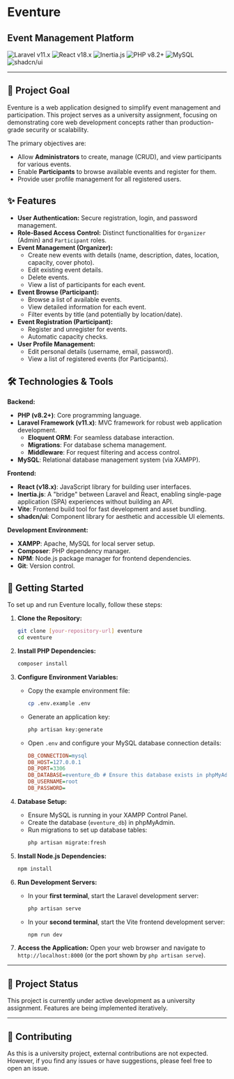 # Eventure

## Event Management Platform

![Laravel v11.x](https://img.shields.io/badge/Laravel-v11.x-FF2D20?style=for-the-badge&logo=laravel&logoColor=white)
![React v18.x](https://img.shields.io/badge/React-v18.x-61DAFB?style=for-the-badge&logo=react&logoColor=black)
![Inertia.js](https://img.shields.io/badge/Inertia.js-000000?style=for-the-badge&logo=inertia&logoColor=white)
![PHP v8.2+](https://img.shields.io/badge/PHP-v8.2+-777BB4?style=for-the-badge&logo=php&logoColor=white)
![MySQL](https://img.shields.io/badge/MySQL-4479A1?style=for-the-badge&logo=mysql&logoColor=white)
![shadcn/ui](https://img.shields.io/badge/shadcn%2Fui-000000?style=for-the-badge&logo=vercel&logoColor=white)

---

## 🎯 Project Goal

Eventure is a web application designed to simplify event management and participation. This project serves as a university assignment, focusing on demonstrating core web development concepts rather than production-grade security or scalability.

The primary objectives are:
* Allow **Administrators** to create, manage (CRUD), and view participants for various events.
* Enable **Participants** to browse available events and register for them.
* Provide user profile management for all registered users.

## ✨ Features

* **User Authentication:** Secure registration, login, and password management.
* **Role-Based Access Control:** Distinct functionalities for `Organizer` (Admin) and `Participant` roles.
* **Event Management (Organizer):**
    * Create new events with details (name, description, dates, location, capacity, cover photo).
    * Edit existing event details.
    * Delete events.
    * View a list of participants for each event.
* **Event Browse (Participant):**
    * Browse a list of available events.
    * View detailed information for each event.
    * Filter events by title (and potentially by location/date).
* **Event Registration (Participant):**
    * Register and unregister for events.
    * Automatic capacity checks.
* **User Profile Management:**
    * Edit personal details (username, email, password).
    * View a list of registered events (for Participants).

## 🛠️ Technologies & Tools

**Backend:**
* **PHP (v8.2+)**: Core programming language.
* **Laravel Framework (v11.x)**: MVC framework for robust web application development.
    * **Eloquent ORM**: For seamless database interaction.
    * **Migrations**: For database schema management.
    * **Middleware**: For request filtering and access control.
* **MySQL**: Relational database management system (via XAMPP).

**Frontend:**
* **React (v18.x)**: JavaScript library for building user interfaces.
* **Inertia.js**: A "bridge" between Laravel and React, enabling single-page application (SPA) experiences without building an API.
* **Vite**: Frontend build tool for fast development and asset bundling.
* **shadcn/ui**: Component library for aesthetic and accessible UI elements.

**Development Environment:**
* **XAMPP**: Apache, MySQL for local server setup.
* **Composer**: PHP dependency manager.
* **NPM**: Node.js package manager for frontend dependencies.
* **Git**: Version control.

## 🚀 Getting Started

To set up and run Eventure locally, follow these steps:

1.  **Clone the Repository:**
    ```bash
    git clone [your-repository-url] eventure
    cd eventure
    ```

2.  **Install PHP Dependencies:**
    ```bash
    composer install
    ```

3.  **Configure Environment Variables:**
    * Copy the example environment file:
        ```bash
        cp .env.example .env
        ```
    * Generate an application key:
        ```bash
        php artisan key:generate
        ```
    * Open `.env` and configure your MySQL database connection details:
        ```ini
        DB_CONNECTION=mysql
        DB_HOST=127.0.0.1
        DB_PORT=3306
        DB_DATABASE=eventure_db # Ensure this database exists in phpMyAdmin
        DB_USERNAME=root
        DB_PASSWORD=
        ```

4.  **Database Setup:**
    * Ensure MySQL is running in your XAMPP Control Panel.
    * Create the database (`eventure_db`) in phpMyAdmin.
    * Run migrations to set up database tables:
        ```bash
        php artisan migrate:fresh
        ```

5.  **Install Node.js Dependencies:**
    ```bash
    npm install
    ```

6.  **Run Development Servers:**
    * In your **first terminal**, start the Laravel development server:
        ```bash
        php artisan serve
        ```
    * In your **second terminal**, start the Vite frontend development server:
        ```bash
        npm run dev
        ```

7.  **Access the Application:**
    Open your web browser and navigate to `http://localhost:8000` (or the port shown by `php artisan serve`).

---

## 🚧 Project Status

This project is currently under active development as a university assignment. Features are being implemented iteratively.

---

## 🤝 Contributing

As this is a university project, external contributions are not expected. However, if you find any issues or have suggestions, please feel free to open an issue.
